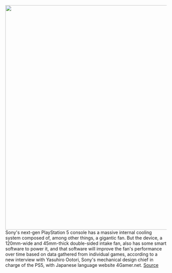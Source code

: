 <img src='https://cdn.vox-cdn.com/thumbor/Z3utS2YOF15dFP5k7fE7lLmCssw=/0x0:1587x896/1200x800/filters:focal(668x322:920x574)/cdn.vox-cdn.com/uploads/chorus_image/image/67653993/Or5vQG7.0.png' width='700px' /><br/>
Sony's next-gen PlayStation 5 console has a massive internal cooling system composed of, among other things, a gigantic fan. But the device, a 120mm-wide and 45mm-thick double-sided intake fan, also has some smart software to power it, and that software will improve the fan's performance over time based on data gathered from individual games, according to a new interview with Yasuhiro Ootori, Sony's mechanical design chief in charge of the PS5, with Japanese language website 4Gamer.net.
<a href='https://www.theverge.com/2020/10/19/21522991/sony-ps5-fan-optimize-update-game-performance-data'> Source <a/>